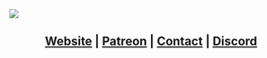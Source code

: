 <img src="http://static.madeline.sh/image/githubtitlecard.gif" align="center" />

## <p align="center">[Website](http://qtqt.cf/)  |  [Patreon](https://www.patreon.com/qwertyquerty)  |  [Contact](https://github.com/qwertyquerty/qwertyquerty/blob/master/contact.md)  |  [Discord](https://discord.gg/JF3kg77)</p>
